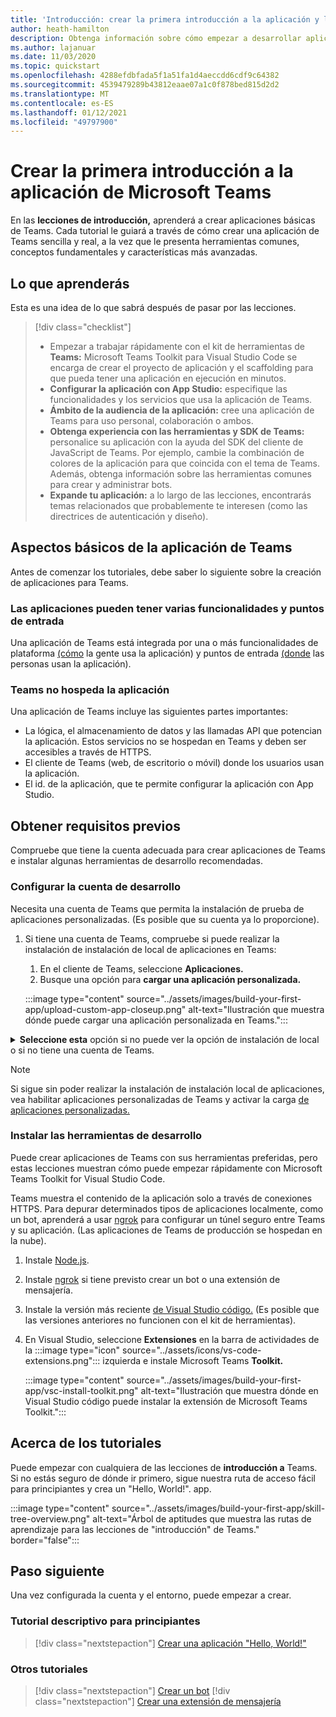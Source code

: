 ```yaml
---
title: 'Introducción: crear la primera introducción a la aplicación y los requisitos previos'
author: heath-hamilton
description: Obtenga información sobre cómo empezar a desarrollar aplicaciones de Microsoft Teams y configurar su entorno.
ms.author: lajanuar
ms.date: 11/03/2020
ms.topic: quickstart
ms.openlocfilehash: 4288efdbfada5f1a51fa1d4aeccdd6cdf9c64382
ms.sourcegitcommit: 4539479289b43812eaae07a1c0f878bed815d2d2
ms.translationtype: MT
ms.contentlocale: es-ES
ms.lasthandoff: 01/12/2021
ms.locfileid: "49797900"
---
```

# <a name="build-your-first-microsoft-teams-app-overview"></a>Crear la primera introducción a la aplicación de Microsoft Teams

En las **lecciones de introducción,** aprenderá a crear aplicaciones básicas de Teams. Cada tutorial le guiará a través de cómo crear una aplicación de Teams sencilla y real, a la vez que le presenta herramientas comunes, conceptos fundamentales y características más avanzadas.

## <a name="what-youll-learn"></a>Lo que aprenderás

Esta es una idea de lo que sabrá después de pasar por las lecciones.

> [!div class="checklist"]
  >
  > * Empezar a trabajar rápidamente con el kit de herramientas de **Teams:** Microsoft Teams Toolkit para Visual Studio Code se encarga de crear el proyecto de aplicación y el scaffolding para que pueda tener una aplicación en ejecución en minutos.
  > * **Configurar la aplicación con App Studio:** especifique las funcionalidades y los servicios que usa la aplicación de Teams.
  > * **Ámbito de la audiencia de la aplicación:** cree una aplicación de Teams para uso personal, colaboración o ambos.
> * **Obtenga experiencia con las herramientas y SDK de Teams:** personalice su aplicación con la ayuda del SDK del cliente de JavaScript de Teams. Por ejemplo, cambie la combinación de colores de la aplicación para que coincida con el tema de Teams. Además, obtenga información sobre las herramientas comunes para crear y administrar bots.
  > * **Expande tu aplicación:** a lo largo de las lecciones, encontrarás temas relacionados que probablemente te interesen (como las directrices de autenticación y diseño).

## <a name="teams-app-fundamentals"></a>Aspectos básicos de la aplicación de Teams

Antes de comenzar los tutoriales, debe saber lo siguiente sobre la creación de aplicaciones para Teams.

### <a name="apps-can-have-multiple-capabilities-and-entry-points"></a>Las aplicaciones pueden tener varias funcionalidades y puntos de entrada

Una aplicación de Teams está integrada por una o más funcionalidades de plataforma [(cómo](../concepts/capabilities-overview.md) la gente usa la aplicación) y puntos de entrada [(donde](../concepts/extensibility-points.md) las personas usan la aplicación).

### <a name="teams-doesnt-host-your-app"></a>Teams no hospeda la aplicación

Una aplicación de Teams incluye las siguientes partes importantes:

* La lógica, el almacenamiento de datos y las llamadas API que potencian la aplicación. Estos servicios no se hospedan en Teams y deben ser accesibles a través de HTTPS.
* El cliente de Teams (web, de escritorio o móvil) donde los usuarios usan la aplicación.
* El id. de la aplicación, que te permite configurar la aplicación con App Studio.

## <a name="get-prerequisites"></a>Obtener requisitos previos

Compruebe que tiene la cuenta adecuada para crear aplicaciones de Teams e instalar algunas herramientas de desarrollo recomendadas.

### <a name="set-up-your-development-account"></a>Configurar la cuenta de desarrollo

Necesita una cuenta de Teams que permita la instalación de prueba de aplicaciones personalizadas. (Es posible que su cuenta ya lo proporcione).

1. Si tiene una cuenta de Teams, compruebe si puede realizar la instalación de instalación de local de aplicaciones en Teams:
    1. En el cliente de Teams, seleccione **Aplicaciones.**
    1. Busque una opción para **cargar una aplicación personalizada.**

    :::image type="content" source="../assets/images/build-your-first-app/upload-custom-app-closeup.png" alt-text="Ilustración que muestra dónde puede cargar una aplicación personalizada en Teams.":::

<!-- markdownlint-disable MD033 -->
<details>

<summary><b>Seleccione esta</b> opción si no puede ver la opción de instalación de local o si no tiene una cuenta de Teams.</summary>

Puede obtener una cuenta de prueba gratuita de Teams que permita la instalación de prueba de aplicaciones uniéndose al programa de desarrolladores de Microsoft 365. (El proceso de registro tarda aproximadamente dos minutos).

1. Vaya al programa de desarrolladores de [Microsoft 365.](https://developer.microsoft.com/microsoft-365/dev-program)
1. Seleccione **Unirse ahora** y siga las instrucciones en pantalla.
1. Cuando llegue a la pantalla de bienvenida, seleccione **Configurar suscripción E5.**
1. Configure su cuenta de administrador. Una vez que termines, deberías ver una pantalla como esta.
:::image type="content" source="../assets/images/build-your-first-app/dev-program-subscription.png" alt-text="Ejemplo de lo que ve después de registrarse en el programa de desarrolladores de Microsoft 365.":::
1. Inicie sesión en Teams con la cuenta de administrador que acaba de configurar.
1. Comprueba si ahora tienes la opción **Cargar una aplicación** personalizada.

</details>

> [!Note]
> Si sigue sin poder realizar la instalación de instalación local de aplicaciones, vea habilitar aplicaciones personalizadas de Teams y activar la carga [de aplicaciones personalizadas.](https://docs.microsoft.com/microsoftteams/platform/concepts/build-and-test/prepare-your-o365-tenant#enable-custom-teams-apps-and-turn-on-custom-app-uploading)

### <a name="install-your-development-tools"></a>Instalar las herramientas de desarrollo

Puede crear aplicaciones de Teams con sus herramientas preferidas, pero estas lecciones muestran cómo puede empezar rápidamente con Microsoft Teams Toolkit for Visual Studio Code.

Teams muestra el contenido de la aplicación solo a través de conexiones HTTPS. Para depurar determinados tipos de aplicaciones localmente, como un bot, aprenderá a usar [ngrok](../concepts/build-and-test/debug.md#locally-hosted) para configurar un túnel seguro entre Teams y su aplicación. (Las aplicaciones de Teams de producción se hospedan en la nube).

1. Instale [Node.js](https://nodejs.org/en/).
1. Instale [ngrok](https://ngrok.com/download) si tiene previsto crear un bot o una extensión de mensajería.
1. Instale la versión más reciente [de Visual Studio código.](https://code.visualstudio.com/download) (Es posible que las versiones anteriores no funcionen con el kit de herramientas).
1. En Visual Studio, seleccione **Extensiones** en la barra de actividades de la :::image type="icon" source="../assets/icons/vs-code-extensions.png"::: izquierda e instale Microsoft Teams **Toolkit.**

    :::image type="content" source="../assets/images/build-your-first-app/vsc-install-toolkit.png" alt-text="Ilustración que muestra dónde en Visual Studio código puede instalar la extensión de Microsoft Teams Toolkit.":::

## <a name="about-the-tutorials"></a>Acerca de los tutoriales

Puede empezar con cualquiera de las lecciones de **introducción a** Teams. Si no estás seguro de dónde ir primero, sigue nuestra ruta de acceso fácil para principiantes y crea un "Hello, World!". app.

:::image type="content" source="../assets/images/build-your-first-app/skill-tree-overview.png" alt-text="Árbol de aptitudes que muestra las rutas de aprendizaje para las lecciones de &quot;introducción&quot; de Teams." border="false":::

## <a name="next-step"></a>Paso siguiente

Una vez configurada la cuenta y el entorno, puede empezar a crear.

### <a name="beginner-friendly-tutorial"></a>Tutorial descriptivo para principiantes

> [!div class="nextstepaction"]
> [Crear una aplicación "Hello, World!"](../build-your-first-app/build-and-run.md)

### <a name="other-tutorials"></a>Otros tutoriales

> [!div class="nextstepaction"]
> [Crear un bot](../build-your-first-app/build-bot.md)
> [!div class="nextstepaction"]
> [Crear una extensión de mensajería](../build-your-first-app/build-messaging-extension.md)
